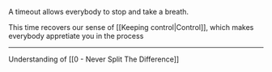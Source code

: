 A timeout allows everybody to stop and take a breath.

This time recovers our sense of [[Keeping control|Control]], which makes everybody appretiate you in the process

---

Understanding of [[0 - Never Split The Difference]]